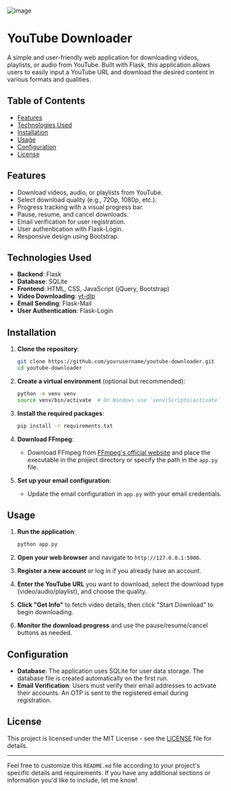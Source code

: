 ![image](https://github.com/user-attachments/assets/3be3a306-f597-4382-9845-3803ae053c61)


# YouTube Downloader

A simple and user-friendly web application for downloading videos, playlists, or audio from YouTube. Built with Flask, this application allows users to easily input a YouTube URL and download the desired content in various formats and qualities.

## Table of Contents

- [Features](#features)
- [Technologies Used](#technologies-used)
- [Installation](#installation)
- [Usage](#usage)
- [Configuration](#configuration)
- [License](#license)

## Features

- Download videos, audio, or playlists from YouTube.
- Select download quality (e.g., 720p, 1080p, etc.).
- Progress tracking with a visual progress bar.
- Pause, resume, and cancel downloads.
- Email verification for user registration.
- User authentication with Flask-Login.
- Responsive design using Bootstrap.

## Technologies Used

- **Backend**: Flask
- **Database**: SQLite
- **Frontend**: HTML, CSS, JavaScript (jQuery, Bootstrap)
- **Video Downloading**: [yt-dlp](https://github.com/yt-dlp/yt-dlp)
- **Email Sending**: Flask-Mail
- **User Authentication**: Flask-Login

## Installation

1. **Clone the repository**:
   ```bash
   git clone https://github.com/yourusername/youtube-downloader.git
   cd youtube-downloader
   ```

2. **Create a virtual environment** (optional but recommended):
   ```bash
   python -m venv venv
   source venv/bin/activate  # On Windows use `venv\Scripts\activate`
   ```

3. **Install the required packages**:
   ```bash
   pip install -r requirements.txt
   ```

4. **Download FFmpeg**:
   - Download FFmpeg from [FFmpeg's official website](https://ffmpeg.org/download.html) and place the executable in the project directory or specify the path in the `app.py` file.

5. **Set up your email configuration**:
   - Update the email configuration in `app.py` with your email credentials.

## Usage

1. **Run the application**:
   ```bash
   python app.py
   ```

2. **Open your web browser** and navigate to `http://127.0.0.1:5000`.

3. **Register a new account** or log in if you already have an account.

4. **Enter the YouTube URL** you want to download, select the download type (video/audio/playlist), and choose the quality.

5. **Click "Get Info"** to fetch video details, then click "Start Download" to begin downloading.

6. **Monitor the download progress** and use the pause/resume/cancel buttons as needed.

## Configuration

- **Database**: The application uses SQLite for user data storage. The database file is created automatically on the first run.
- **Email Verification**: Users must verify their email addresses to activate their accounts. An OTP is sent to the registered email during registration.

## License

This project is licensed under the MIT License - see the [LICENSE](LICENSE) file for details.

---

Feel free to customize this `README.md` file according to your project's specific details and requirements. If you have any additional sections or information you'd like to include, let me know!

